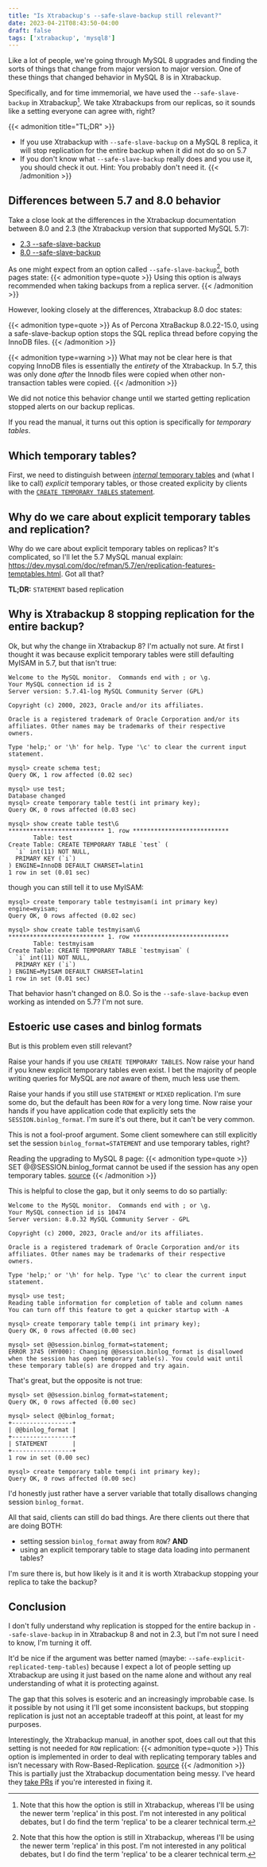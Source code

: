```yaml
---
title: "Is Xtrabackup's --safe-slave-backup still relevant?"
date: 2023-04-21T08:43:50-04:00
draft: false
tags: ['xtrabackup', 'mysql8']
---
```


Like a lot of people, we're going through MySQL 8 upgrades and finding the sorts of things that change from major version to major version.  One of these things that changed behavior in MySQL 8 is in Xtrabackup.

Specifically, and for time immemorial, we have used the `--safe-slave-backup` in Xtrabackup[^1].  We take Xtrabackups from our replicas, so it sounds like a setting everyone can agree with, right?

{{< admonition title="TL;DR" >}}
* If you use Xtrabackup with `--safe-slave-backup` on a MySQL 8 replica, it will stop replication for the entire backup when it did not do so on 5.7
* If you don't know what `--safe-slave-backup` really does and you use it, you should check it out.  Hint: You probably don't need it.
{{< /admonition >}}

## Differences between 5.7 and 8.0 behavior 

Take a close look at the differences in the Xtrabackup documentation between 8.0 and 2.3 (the Xtrabackup version that supported MySQL 5.7):
* [2.3 --safe-slave-backup](https://docs.percona.com/percona-xtrabackup/2.4/innobackupex/replication_ibk.html?h=replication+envir#innobackupex-safe-slave-backup)
* [8.0 --safe-slave-backup](https://docs.percona.com/percona-xtrabackup/8.0/xtrabackup_bin/replication.html#the-safe-slave-backup-option)

As one might expect from an option called `--safe-slave-backup`[^1], both pages state:
{{< admonition type=quote >}}
Using this option is always recommended when taking backups from a replica server.
{{< /admonition >}}

However, looking closely at the differences, Xtrabackup 8.0 doc states:

{{< admonition type=quote >}}
As of Percona XtraBackup 8.0.22-15.0, using a safe-slave-backup option stops the SQL replica thread before copying the InnoDB files.
{{< /admonition >}}

{{< admonition type=warning >}}
What may not be clear here is that copying InnoDB files is essentially the *entirety* of the Xtrabackup.  In 5.7, this was only done *after* the Innodb files were copied when other non-transaction tables were copied.
{{< /admonition >}}

We did not notice this behavior change until we started getting replication stopped alerts on our backup replicas.  

If you read the manual, it turns out this option is specifically for *temporary tables*.

## Which temporary tables?

First, we need to distinguish between [*internal* temporary tables](https://dev.mysql.com/doc/refman/8.0/en/internal-temporary-tables.html) and (what I like to call) *explicit* temporary tables, or those created explicity by clients with the [`CREATE TEMPORARY TABLES` statement](https://dev.mysql.com/doc/refman/8.0/en/create-temporary-table.html).

## Why do we care about explicit temporary tables and replication?

Why do we care about explicit temporary tables on replicas?  It's complicated, so I'll let the 5.7 MySQL manual explain: https://dev.mysql.com/doc/refman/5.7/en/replication-features-temptables.html.  Got all that?

**TL;DR:** `STATEMENT` based replication

## Why is Xtrabackup 8 stopping replication for the entire backup?

Ok, but why the change iin Xtrabackup 8?  I'm actually not sure.  At first I thought it was because explicit temporary tables were still defaulting MyISAM in 5.7, but that isn't true:

```
Welcome to the MySQL monitor.  Commands end with ; or \g.
Your MySQL connection id is 2
Server version: 5.7.41-log MySQL Community Server (GPL)

Copyright (c) 2000, 2023, Oracle and/or its affiliates.

Oracle is a registered trademark of Oracle Corporation and/or its
affiliates. Other names may be trademarks of their respective
owners.

Type 'help;' or '\h' for help. Type '\c' to clear the current input statement.

mysql> create schema test;
Query OK, 1 row affected (0.02 sec)

mysql> use test;
Database changed
mysql> create temporary table test(i int primary key);
Query OK, 0 rows affected (0.03 sec)

mysql> show create table test\G
*************************** 1. row ***************************
       Table: test
Create Table: CREATE TEMPORARY TABLE `test` (
  `i` int(11) NOT NULL,
  PRIMARY KEY (`i`)
) ENGINE=InnoDB DEFAULT CHARSET=latin1
1 row in set (0.01 sec)
```

though you can still tell it to use MyISAM:
```
mysql> create temporary table testmyisam(i int primary key) engine=myisam;
Query OK, 0 rows affected (0.02 sec)

mysql> show create table testmyisam\G
*************************** 1. row ***************************
       Table: testmyisam
Create Table: CREATE TEMPORARY TABLE `testmyisam` (
  `i` int(11) NOT NULL,
  PRIMARY KEY (`i`)
) ENGINE=MyISAM DEFAULT CHARSET=latin1
1 row in set (0.01 sec)
```

That behavior hasn't changed on 8.0.  So is the `--safe-slave-backup` even working as intended on 5.7?  I'm not sure.

## Estoeric use cases and binlog formats

But is this problem even still relevant?

Raise your hands if you use `CREATE TEMPORARY TABLES`.  Now raise your hand if you knew explicit temporary tables even exist.  I bet the majority of people writing queries for MySQL are *not* aware of them, much less use them.

Raise your hands if you still use `STATEMENT` or `MIXED` replication.  I'm sure some do, but the default has been `ROW` for a very long time.  Now raise your hands if you have application code that explicitly sets the `SESSION.binlog_format`.  I'm sure it's out there, but it can't be very common.  

This is not a fool-proof argument.  Some client somewhere can still explicitly set the session `binlog_format=STATEMENT` and use temporary tables, right?

Reading the upgrading to MySQL 8 page:
{{< admonition type=quote >}}
SET @@SESSION.binlog_format cannot be used if the session has any open temporary tables.  [source](https://docs.aws.amazon.com/AmazonRDS/latest/AuroraUserGuide/aurora-global-database-disaster-recovery.html#aurora-global-database-failover)
{{< /admonition >}}

This is helpful to close the gap, but it only seems to do so partially:
```
Welcome to the MySQL monitor.  Commands end with ; or \g.
Your MySQL connection id is 10474
Server version: 8.0.32 MySQL Community Server - GPL

Copyright (c) 2000, 2023, Oracle and/or its affiliates.

Oracle is a registered trademark of Oracle Corporation and/or its
affiliates. Other names may be trademarks of their respective
owners.

Type 'help;' or '\h' for help. Type '\c' to clear the current input statement.

mysql> use test;
Reading table information for completion of table and column names
You can turn off this feature to get a quicker startup with -A

mysql> create temporary table temp(i int primary key);
Query OK, 0 rows affected (0.00 sec)

mysql> set @@session.binlog_format=statement;
ERROR 3745 (HY000): Changing @@session.binlog_format is disallowed when the session has open temporary table(s). You could wait until these temporary table(s) are dropped and try again.
```

That's great, but the opposite is not true:
```
mysql> set @@session.binlog_format=statement;
Query OK, 0 rows affected (0.00 sec)

mysql> select @@binlog_format;
+-----------------+
| @@binlog_format |
+-----------------+
| STATEMENT       |
+-----------------+
1 row in set (0.00 sec)

mysql> create temporary table temp(i int primary key);
Query OK, 0 rows affected (0.00 sec)
```

I'd honestly just rather have a server variable that totally disallows changing session `binlog_format`.

All that said, clients can still do bad things.  Are there clients out there that are doing BOTH:
* setting session `binlog_format` away from `ROW`?
**AND**
* using an explicit temporary table to stage data loading into permanent tables?
  
I'm sure there is, but how likely is it and it is worth Xtrabackup stopping your replica to take the backup?

## Conclusion

I don't fully understand why replication is stopped for the entire backup in `--safe-slave-backup` in in Xtrabackup 8 and not in 2.3, but I'm not sure I need to know, I'm turning it off.  

It'd be nice if the argument was better named (maybe: `--safe-explicit-replicated-temp-tables`) because I expect a lot of people setting up Xtrabackup are using it just based on the name alone and without any real understanding of what it is protecting against.  

The gap that this solves is esoteric and an increasingly improbable case.  Is it possible by not using it I'll get some inconsistent backups, but stopping replication is just not an acceptable tradeoff at this point, at least for my purposes.  

Interestingly, the Xtrabackup manual, in another spot, does call out that this setting is not needed for `ROW` replication:
{{< admonition type=quote >}}
This option is implemented in order to deal with replicating temporary tables and isn’t necessary with Row-Based-Replication.  [source](https://docs.percona.com/percona-xtrabackup/8.0/xtrabackup_bin/xbk_option_reference.html?h=replica+backup#-safe-slave-backup)
{{< /admonition >}}
This is partially just the Xtrabackup documentation being messy.  I've heard they [take PRs](https://github.com/percona/pxb-docs) if you're interested in fixing it.


[^1]: Note that this how the option is still in Xtrabackup, whereas I'll be using the newer term 'replica' in this post.  I'm not interested in any political debates, but I do find the term 'replica' to be a clearer technical term.    
